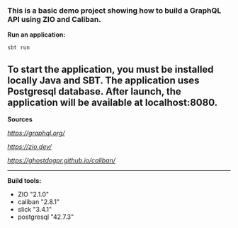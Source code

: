 ### This is a basic demo project showing how to build a GraphQL API using ZIO and Caliban.

**Run an application:**

`sbt run`

To start the application, you must be installed locally Java and SBT.
The application uses Postgresql database.
After launch, the application will be available at localhost:8080. 
---
**Sources**

*https://graphql.org/*

*https://zio.dev/*

*https://ghostdogpr.github.io/caliban/*

---

**Build tools:**

- ZIO "2.1.0"
- caliban "2.8.1"
- slick "3.4.1"
- postgresql "42.7.3"

